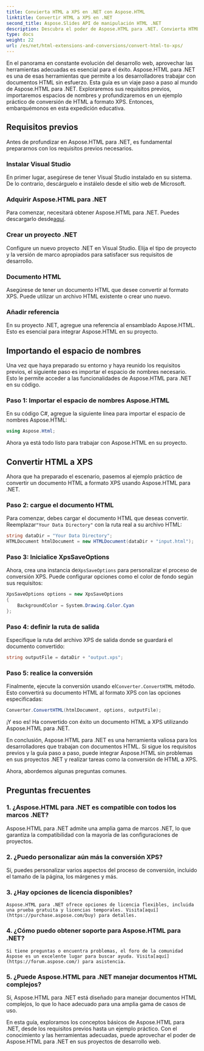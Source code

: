 ```yaml
---
title: Convierta HTML a XPS en .NET con Aspose.HTML
linktitle: Convertir HTML a XPS en .NET
second_title: Aspose.Slides API de manipulación HTML .NET
description: Descubra el poder de Aspose.HTML para .NET. Convierta HTML a XPS sin esfuerzo. Requisitos previos, guía paso a paso y preguntas frecuentes incluidas.
type: docs
weight: 22
url: /es/net/html-extensions-and-conversions/convert-html-to-xps/
---
```


En el panorama en constante evolución del desarrollo web, aprovechar las herramientas adecuadas es esencial para el éxito. Aspose.HTML para .NET es una de esas herramientas que permite a los desarrolladores trabajar con documentos HTML sin esfuerzo. Esta guía es un viaje paso a paso al mundo de Aspose.HTML para .NET. Exploraremos sus requisitos previos, importaremos espacios de nombres y profundizaremos en un ejemplo práctico de conversión de HTML a formato XPS. Entonces, embarquémonos en esta expedición educativa.

## Requisitos previos

Antes de profundizar en Aspose.HTML para .NET, es fundamental prepararnos con los requisitos previos necesarios.

### Instalar Visual Studio

En primer lugar, asegúrese de tener Visual Studio instalado en su sistema. De lo contrario, descárguelo e instálelo desde el sitio web de Microsoft.

### Adquirir Aspose.HTML para .NET

 Para comenzar, necesitará obtener Aspose.HTML para .NET. Puedes descargarlo desde[aquí](https://releases.aspose.com/html/net/).

### Crear un proyecto .NET

Configure un nuevo proyecto .NET en Visual Studio. Elija el tipo de proyecto y la versión de marco apropiados para satisfacer sus requisitos de desarrollo.

### Documento HTML

Asegúrese de tener un documento HTML que desee convertir al formato XPS. Puede utilizar un archivo HTML existente o crear uno nuevo.

### Añadir referencia

En su proyecto .NET, agregue una referencia al ensamblado Aspose.HTML. Esto es esencial para integrar Aspose.HTML en su proyecto.

## Importando el espacio de nombres

Una vez que haya preparado su entorno y haya reunido los requisitos previos, el siguiente paso es importar el espacio de nombres necesario. Esto le permite acceder a las funcionalidades de Aspose.HTML para .NET en su código.

### Paso 1: Importar el espacio de nombres Aspose.HTML

En su código C#, agregue la siguiente línea para importar el espacio de nombres Aspose.HTML:

```csharp
using Aspose.Html;
```

Ahora ya está todo listo para trabajar con Aspose.HTML en su proyecto.

## Convertir HTML a XPS

Ahora que ha preparado el escenario, pasemos al ejemplo práctico de convertir un documento HTML a formato XPS usando Aspose.HTML para .NET.

### Paso 2: cargue el documento HTML

 Para comenzar, debes cargar el documento HTML que deseas convertir. Reemplazar`"Your Data Directory"` con la ruta real a su archivo HTML:

```csharp
string dataDir = "Your Data Directory";
HTMLDocument htmlDocument = new HTMLDocument(dataDir + "input.html");
```

### Paso 3: Inicialice XpsSaveOptions

 Ahora, crea una instancia de`XpsSaveOptions` para personalizar el proceso de conversión XPS. Puede configurar opciones como el color de fondo según sus requisitos:

```csharp
XpsSaveOptions options = new XpsSaveOptions
{
    BackgroundColor = System.Drawing.Color.Cyan
};
```

### Paso 4: definir la ruta de salida

Especifique la ruta del archivo XPS de salida donde se guardará el documento convertido:

```csharp
string outputFile = dataDir + "output.xps";
```

### Paso 5: realice la conversión

 Finalmente, ejecute la conversión usando el`Converter.ConvertHTML` método. Esto convertirá su documento HTML al formato XPS con las opciones especificadas:

```csharp
Converter.ConvertHTML(htmlDocument, options, outputFile);
```

¡Y eso es! Ha convertido con éxito un documento HTML a XPS utilizando Aspose.HTML para .NET.

En conclusión, Aspose.HTML para .NET es una herramienta valiosa para los desarrolladores que trabajan con documentos HTML. Si sigue los requisitos previos y la guía paso a paso, puede integrar Aspose.HTML sin problemas en sus proyectos .NET y realizar tareas como la conversión de HTML a XPS.

Ahora, abordemos algunas preguntas comunes.

## Preguntas frecuentes

### 1. ¿Aspose.HTML para .NET es compatible con todos los marcos .NET?
   Aspose.HTML para .NET admite una amplia gama de marcos .NET, lo que garantiza la compatibilidad con la mayoría de las configuraciones de proyectos.

### 2. ¿Puedo personalizar aún más la conversión XPS?
   Sí, puedes personalizar varios aspectos del proceso de conversión, incluido el tamaño de la página, los márgenes y más.

### 3. ¿Hay opciones de licencia disponibles?
    Aspose.HTML para .NET ofrece opciones de licencia flexibles, incluida una prueba gratuita y licencias temporales. Visita[aquí](https://purchase.aspose.com/buy) para detalles.

### 4. ¿Cómo puedo obtener soporte para Aspose.HTML para .NET?
    Si tiene preguntas o encuentra problemas, el foro de la comunidad Aspose es un excelente lugar para buscar ayuda. Visita[aquí](https://forum.aspose.com/) para asistencia.

### 5. ¿Puede Aspose.HTML para .NET manejar documentos HTML complejos?
   Sí, Aspose.HTML para .NET está diseñado para manejar documentos HTML complejos, lo que lo hace adecuado para una amplia gama de casos de uso.

En esta guía, exploramos los conceptos básicos de Aspose.HTML para .NET, desde los requisitos previos hasta un ejemplo práctico. Con el conocimiento y las herramientas adecuadas, puede aprovechar el poder de Aspose.HTML para .NET en sus proyectos de desarrollo web.